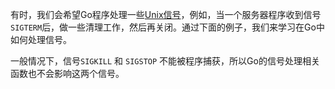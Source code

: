 有时，我们会希望Go程序处理一些[Unix信号](https://en.wikipedia.org/wiki/Unix_signal)，例如，当一个服务器程序收到信号`SIGTERM`后，做一些清理工作，然后再关闭。通过下面的例子，我们来学习在Go中如何处理信号。

一般情况下，信号`SIGKILL` 和 `SIGSTOP` 不能被程序捕获，所以Go的信号处理相关函数也不会影响这两个信号。
